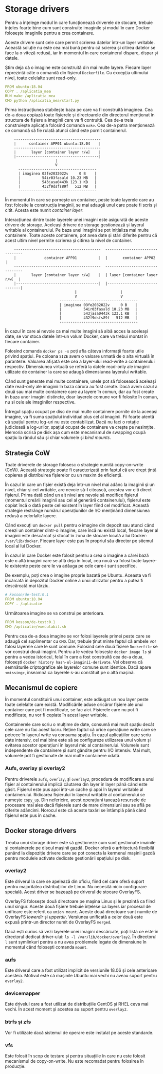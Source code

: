 # Storage drivers

Pentru a înțelege modul în care funcționează driverele de stocare, trebuie înțeles foarte bine cum sunt construite imaginile și modul în care Docker folosește imaginile pentru a crea containere.

Aceste drivere sunt cele care permit scrierea datelor într-un layer writable. Această soluție nu este cea mai bună pentru că scierea și citirea datelor se face la o viteză redusă, iar în momentul în care containerul dispare, dispar și datele.

Știm deja că o imagine este construită din mai multe layere. Fiecare layer reprezintă câte o comandă din fișierul `Dockerfile`. Cu excepția ultimului nivel, toate celelalte sunt read-only.

```yaml
FROM ubuntu:18.04
COPY . /aplicatia_mea
RUN make /aplicatia_mea
CMD python /aplicatia_mea/start.py
```

Prima instrucțiunea stabilește baza pe care va fi construită imaginea.
Cea de-a doua copiază toate fișierele și directoarele din directorul menționat în structura de fișiere a imaginii care va fi contruită.
Cea de-a treia construiește aplicația folosind comanda `make`.
Cea de-a patra menționează ce comandă să fie rulată atunci când este pornit containerul.

```text
    ----------------------------------------
    |      container APP01 ubuntu:18.04    |
    ----------------------------------------
    |       layer [container layer r/w]    |
    |--------------------------------------|
                       |
                       V
      ------------------------------------
      | imaginea 03fe2032022v     0 B    |  
      |          54ir03fasald 10.23 MB   |
      |          543jasa0443k 123.1 KB   |
      |          432f9dsfs89f   512 MB   |
      ------------------------------------
```

În momentul în care se pornește un container, peste toate layerele care au fost folosite la construcția imaginii, se mai adaugă unul care poate fi scris și citit. Acesta este numit *container layer*.

Interacțiunea dintre toate layerele unei imagini este asigurată de aceste drivere de storage. Aceleași drivere de storage gestionează și layerul writable al containerului. Pe baza unei imagini se pot inițializa mai multe containere. Toate aceste containere, pot avea date și stări diferite pentru că acest ultim nivel permite scrierea și citirea la nivel de container.

```text
    ----------------------------------------  --------------------------------
    |             container APP01          |  |       container APP02        |
    ----------------------------------------  --------------------------------
    |       layer [container layer r/w]    |  | layer [container layer r/w]  |
    |--------------------------------------|  |------------------------------|
                                |                    |
                                V                    V
                         ------------------------------------
                         | imaginea 03fe2032022v     0 B    |  
                         |          54ir03fasald 10.23 MB   |
                         |          543jasa0443k 123.1 KB   |
                         |          432f9dsfs89f   512 MB   |
                         ------------------------------------
```

În cazul în care ai nevoie ca mai multe imagini să aibă acces la aceleași date, se vor stoca datele într-un volum Docker, care va trebui montat în fiecare container.

Folosind comanda `docker ps -s` poți afla câteva informații foarte utile privind spațiul. Pe coloana `SIZE` avem o valoare urmată de o alta virtuală în paranteze. Valoarea afișată este cea a layer-ului read-write a containerului respectiv. Dimensiunea virtuală se referă la datele read-only ale imaginii utilizate de container la care se adaugă dimensiunea layerului writable. 

Când sunt generate mai multe containere, unele pot să folosească aceleași date read-only ale imaginii în baza cărora au fost create. Dacă avem cazul a două sau mai multe containere care au layere în comun, dar au fost create în baza unor imagini distincte, doar layerele comune vor fi folosite în comun, nu si cele ale imaginilor respective.

Întregul spațiu ocupat pe disc de mai multe containere pornite de la aceeași imagine, va fi suma spațiului individual plus cel al imaginii. Fii foarte atentă că spațiul pentru log-uri nu este contabilizat. Dacă nu faci o rotație judicioasă a log-urilor, spațiul ocupat de containere va crește pe nesimțite. Memoria scrisă pe disk așa cum este mecanismul de swapping ocupă spațiu la rândul său și chiar volumele și *bind mounts*.

## Strategia CoW

Toate driverele de storage folosesc o strategie numită copy-on-write (CoW). Această strategie poate fi caracterizată prin faptul că are drept țintă copierea și distribuirea fișierelor cu un maxim de eficiență.

În cazul în care un fișier există deja într-un nivel mai adânc la imaginii și un nivel, chiar și cel writable, are nevoie să-l citească, acestea vor citi direct fișierul. Prima dată când un alt nivel are nevoie să modifice fișierul (momentul creării imaginii sau cel al generării containerului), fișierul este copiat încă o dată peste cel existent în layer fiind cel modificat. Această strategie restrânge numărul operațiunilor de I/O menținând dimensiunea redusă a celorlalte layere.

Când execuți un `docker pull` pentru o imagine din depozit sau atunci când creezi un container dintr-o imagine, care încă nu există local, fiecare layer al imaginii este descărcat și stocat în zona de stocare locală a lui Docker: `/var/lib/docker`. Fiecare layer este pus în propriul său director pe sitemul local al lui Docker.

În cazul în care Docker este folosit pentru a crea o imagine a cărei bază este o altă imagini care se află deja în local, cea nouă va folosi toate layere-le existente peste care le va adăuga pe cele care-i sunt specifice. 

De exemplu, poți crea o imagine proprie bazată pe Ubuntu. Aceasta va fi încărcată în depozitul Docker online a unui utilizator pentru a putea fi descărcată mai târziu.

```yaml
# kosson/de-test:0.1
FROM ubuntu:18.04
COPY . /aplicatie
```

Următoarea imagine se va construi pe anterioara.

```yaml
FROM kosson/de-test:0.1
CMD /aplicatie/executabil.sh
```

Pentru cea de-a doua imagine se vor folosi layerele primei peste care se adaugă cel suplimentar cu `CMD`. Dar, trebuie ținut minte faptul că ambele vor folosi layerele care le sunt comune. Folosind cele două fișiere `Dockerfile` se vor construi două imagini. Pentru a le vedea folosește `docker image ls` și pentru a vedea istoricul, felul în care a fost construită cea de-a doua, folosești `docker history hash-ul-imaginii-derivate`. Vei observa că semnăturile criptografice ale layerelor comune sunt identice. Dacă apare `<missing>`, înseamnă ca layerele s-au constituit pe o altă mașină.

## Mecanismul de copiere

În momentul constituirii unui container, este adăugat un nou layer peste toate celelalte care există. Modificările aduse oricăror fișiere ale unui container care pot fi modificate, se fac aici. Fișierele care nu pot fi modificate, nu vor fi copiate în acest layer writable.

Containerele care scriu o mulțime de date, consumă mai mult spațiu decât cele care nu fac acest lucru. Reține faptul că orice operațiune write care se petrece în layerul write va consuma spațiu. În cazul aplicațiilor care scriu date intensiv, cel mai bine este să se configureze utilizarea unui volum și evitarea acestor operațiuni în layerul mic al containerului. Volumele sunt independente de containere și sunt gândite pentru I/O intensiv. Mai mult, volumele pot fi gestionate de mai multe containere odată.

### Aufs, overlay și overlay2

Pentru driverele `aufs`, `overlay`, și `overlay2`, procedura de modificare a unui fișier al containerului implică căutarea din layer în layer până când este găsit. Fișierul este pus apoi într-un cache și apoi în layerul writable al containerului. Ridicarea fișierului în layerul writable al containerului se numește `copy_up`. Din nefericire, acest operațiuni taxează resursele de procesare mai ales dacă fișierele sunt de mare dimensiuni sau se află pe diferite adâncimi. Norocul este că aceste taxări se întâmplă până când fișierul este pus în cache.

## Docker storage drivers

Treaba unui storage driver este să gestioneze cum sunt gestionate imainile și containerele pe discul mașinii gazdă.
Docker oferă o arhitectură flexibilă punând la dispoziție drivere care se pot conecta la kermenul mașinii gazdă pentru modulele activate dedicate gestionării spațiului pe disk.

### overlay2

Este driverul la care se apelează din oficiu, fiind cel care oferă suport pentru majoritatea distribuțiilor de Linux. Nu necesită nicio configurare specială. Acest driver se bazează pe driverul de stocare OverlayFS.

OverlayFS folosește două directoare pe mașina Linux și le prezintă ca fiind unul singur. Aceste două fișiere trebuie înțelese ca layers iar procesul de unificare este referit ca `union mount`. Aceste două directoare sunt numite de OverlayFS *lowerdir* și *upperdir*. Versiunea unificată a celor două este expusă printr-un director numit de OverlayFS `merged`.

Dacă ești curios să vezi layerele unei imagini descărcate, poți lista ce este în directorul dedicat driver-ului: `ls -l /var/lib/docker/overlay2`. În directorul `l` sunt symlinkuri pentru a nu avea problemele legate de dimensiune în momentul când folosești comanda `mount`.


### aufs

Este driverul care a fost utilizat implicit de versiunile 18.06 și cele anterioare acesteia. Motivul este că mașinile Ubuntu mai vechi nu aveau suport pentru `overlay2`.

### devicemapper

Este drivelul care a fost utilizat de distribuțiile CentOS și RHEL ceva mai vechi. În acest moment și acestea au suport pentru `overlay2`.

### btrfs și zfs

Vor fi utilizate dacă sistemul de operare este instalat pe aceste standarde.

### vfs

Este folosit în scop de testare și pentru situațiile în care nu este folosit mecanismul de copy-on-write. Nu este recomadat pentru folosirea în producție.